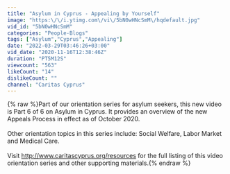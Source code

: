 ```yaml
---
title: "Asylum in Cyprus - Appealing by Yourself"
image: "https:\/\/i.ytimg.com\/vi\/5bN0wHNcSmM\/hqdefault.jpg"
vid_id: "5bN0wHNcSmM"
categories: "People-Blogs"
tags: ["Asylum","Cyprus","Appealing"]
date: "2022-03-29T03:46:26+03:00"
vid_date: "2020-11-16T12:38:46Z"
duration: "PT5M12S"
viewcount: "563"
likeCount: "14"
dislikeCount: ""
channel: "Caritas Cyprus"
---
```

{% raw %}Part of our orientation series for asylum seekers, this new video is Part 6 of 6 on Asylum in Cyprus.  It provides an overview of the new Appeals Process in effect as of October 2020.<br /><br />Other orientation topics in this series include:  Social Welfare, Labor Market and Medical Care.<br /><br />Visit <a rel="nofollow" target="blank" href="http://www.caritascyprus.org/resources">http://www.caritascyprus.org/resources</a> for the full listing of this video orientation series and other supporting materials.{% endraw %}
